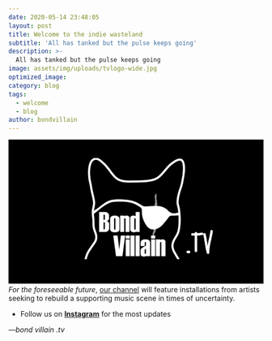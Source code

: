 ```yaml
---
date: 2020-05-14 23:48:05
layout: post
title: Welcome to the indie wasteland
subtitle: 'All has tanked but the pulse keeps going'
description: >-
  All has tanked but the pulse keeps going
image: assets/img/uploads/tvlogo-wide.jpg
optimized_image:
category: blog
tags:
  - welcome
  - blog
author: bondvillain
---
```

![bondvillain.tv](/assets/img/uploads/tvlogo-wide.jpg "bondvillain.tv")
<br>
*For the foreseeable future*, [our channel](https://www.youtube.com/channel/UC5eSIJ6JJPG1_WiVp0_ZLNw) will feature installations from artists seeking to rebuild a supporting music scene in times of uncertainty.

*  Follow us on **[Instagram](https://www.instagram.com/bond.villain)** for the most updates

<cite>&mdash;bond villain .tv</cite>
